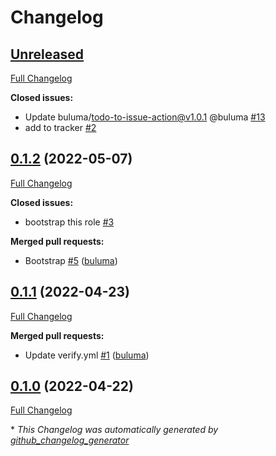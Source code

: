 # Changelog

## [Unreleased](https://github.com/buluma/ansible-role-confluence/tree/HEAD)

[Full Changelog](https://github.com/buluma/ansible-role-confluence/compare/0.1.2...HEAD)

**Closed issues:**

- Update buluma/todo-to-issue-action@v1.0.1 @buluma [\#13](https://github.com/buluma/ansible-role-confluence/issues/13)
- add to tracker [\#2](https://github.com/buluma/ansible-role-confluence/issues/2)

## [0.1.2](https://github.com/buluma/ansible-role-confluence/tree/0.1.2) (2022-05-07)

[Full Changelog](https://github.com/buluma/ansible-role-confluence/compare/0.1.1...0.1.2)

**Closed issues:**

- bootstrap this role [\#3](https://github.com/buluma/ansible-role-confluence/issues/3)

**Merged pull requests:**

- Bootstrap [\#5](https://github.com/buluma/ansible-role-confluence/pull/5) ([buluma](https://github.com/buluma))

## [0.1.1](https://github.com/buluma/ansible-role-confluence/tree/0.1.1) (2022-04-23)

[Full Changelog](https://github.com/buluma/ansible-role-confluence/compare/0.1.0...0.1.1)

**Merged pull requests:**

- Update verify.yml [\#1](https://github.com/buluma/ansible-role-confluence/pull/1) ([buluma](https://github.com/buluma))

## [0.1.0](https://github.com/buluma/ansible-role-confluence/tree/0.1.0) (2022-04-22)

[Full Changelog](https://github.com/buluma/ansible-role-confluence/compare/0a98a027423d8226cfd181d005bb84dba72bb333...0.1.0)



\* *This Changelog was automatically generated by [github_changelog_generator](https://github.com/github-changelog-generator/github-changelog-generator)*
